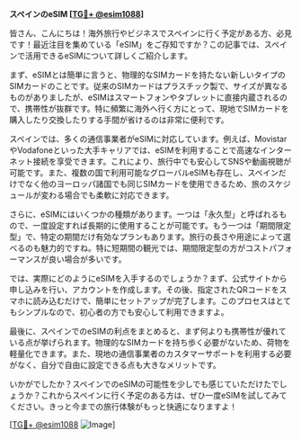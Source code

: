 **スペインのeSIM [[TG💪+ @esim1088](https://t.me/s/esim1088)]**

皆さん、こんにちは！海外旅行やビジネスでスペインに行く予定がある方、必見です！最近注目を集めている「eSIM」をご存知ですか？この記事では、スペインで活用できるeSIMについて詳しくご紹介します。

まず、eSIMとは簡単に言うと、物理的なSIMカードを持たない新しいタイプのSIMカードのことです。従来のSIMカードはプラスチック製で、サイズが異なるものがありましたが、eSIMはスマートフォンやタブレットに直接内蔵されるので、携帯性が抜群です。特に頻繁に海外へ行く方にとって、現地でSIMカードを購入したり交換したりする手間が省けるのは非常に便利です。

スペインでは、多くの通信事業者がeSIMに対応しています。例えば、MovistarやVodafoneといった大手キャリアでは、eSIMを利用することで高速なインターネット接続を享受できます。これにより、旅行中でも安心してSNSや動画視聴が可能です。また、複数の国で利用可能なグローバルeSIMも存在し、スペインだけでなく他のヨーロッパ諸国でも同じSIMカードを使用できるため、旅のスケジュールが変わる場合でも柔軟に対応できます。

さらに、eSIMにはいくつかの種類があります。一つは「永久型」と呼ばれるもので、一度設定すれば長期的に使用することが可能です。もう一つは「期間限定型」で、特定の期間だけ有効なプランもあります。旅行の長さや用途によって選べるのも魅力的ですね。特に短期間の観光では、期間限定型の方がコストパフォーマンスが良い場合が多いです。

では、実際にどのようにeSIMを入手するのでしょうか？まず、公式サイトから申し込みを行い、アカウントを作成します。その後、指定されたQRコードをスマホに読み込むだけで、簡単にセットアップが完了します。このプロセスはとてもシンプルなので、初心者の方でも安心して利用できますよ。

最後に、スペインでのeSIMの利点をまとめると、まず何よりも携帯性が優れている点が挙げられます。物理的なSIMカードを持ち歩く必要がないため、荷物を軽量化できます。また、現地の通信事業者のカスタマーサポートを利用する必要がなく、自分で自由に設定できる点も大きなメリットです。

いかがでしたか？スペインでのeSIMの可能性を少しでも感じていただけたでしょうか？これからスペインに行く予定のある方は、ぜひ一度eSIMを試してみてください。きっと今までの旅行体験がもっと快適になりますよ！

[[TG💪+ @esim1088](https://t.me/s/esim1088) ![Image](https://i.postimg.cc/Y0z9fWf4/image.png)]